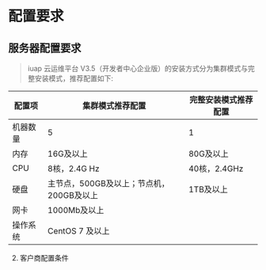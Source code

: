 # 配置要求

## 服务器配置要求
> iuap 云运维平台 V3.5（开发者中心企业版）的安装方式分为集群模式与完整安装模式，推荐配置如下:

配置项 | 集群模式推荐配置 | 完整安装模式推荐配置
---|---|---
机器数量 | 5 | 1
内存 | 16G及以上 | 80G及以上
CPU  | 8核，2.4G Hz|40核，2.4GHz
硬盘 | 主节点，500GB及以上；节点机，200GB及以上|1TB及以上
网卡 | 1000Mb及以上
操作系统 | CentOS 7 及以上

2. 客户商配置条件